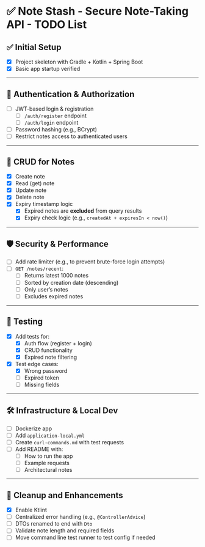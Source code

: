 # ✅ Note Stash - Secure Note-Taking API - TODO List

## ✅ Initial Setup
- [x] Project skeleton with Gradle + Kotlin + Spring Boot
- [x] Basic app startup verified

---

## 🔐 Authentication & Authorization
- [ ] JWT-based login & registration  
  - [ ] `/auth/register` endpoint  
  - [ ] `/auth/login` endpoint  
- [ ] Password hashing (e.g., BCrypt)
- [ ] Restrict notes access to authenticated users

---

## 📝 CRUD for Notes
- [x] Create note  
- [x] Read (get) note  
- [x] Update note  
- [x] Delete note  
- [x] Expiry timestamp logic  
  - [x] Expired notes are **excluded** from query results  
  - [x] Expiry check logic (e.g., `createdAt + expiresIn < now()`)

---

## 🛡️ Security & Performance
- [ ] Add rate limiter (e.g., to prevent brute-force login attempts)
- [ ] `GET /notes/recent`:  
  - [ ] Returns latest 1000 notes  
  - [ ] Sorted by creation date (descending)  
  - [ ] Only user’s notes  
  - [ ] Excludes expired notes  

---

## 🧪 Testing
- [x] Add tests for:
  - [x] Auth flow (register + login)  
  - [x] CRUD functionality  
  - [x] Expired note filtering  
- [x] Test edge cases:  
  - [x] Wrong password  
  - [ ] Expired token  
  - [ ] Missing fields  

---

## 🛠️ Infrastructure & Local Dev
- [ ] Dockerize app  
- [ ] Add `application-local.yml`  
- [ ] Create `curl-commands.md` with test requests  
- [ ] Add README with:  
  - [ ] How to run the app  
  - [ ] Example requests  
  - [ ] Architectural notes

---

## 🧹 Cleanup and Enhancements
- [x] Enable Ktlint  
- [ ] Centralized error handling (e.g., `@ControllerAdvice`)  
- [ ] DTOs renamed to end with `Dto`  
- [ ] Validate note length and required fields  
- [ ] Move command line test runner to test config if needed
